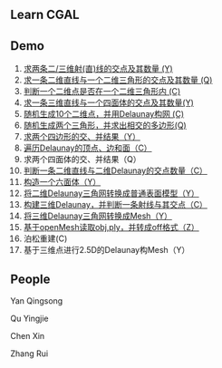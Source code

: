 Learn CGAL
---


Demo
---
1. [求两条二/三维射(直)线的交点及其数量 (Y)](https://github.com/DengMen/learnCGAL/tree/master/demo_1)
2. [求一条二维直线与一个二维三角形的交点及其数量 (Q)](https://github.com/DengMen/learnCGAL/tree/master/demo_2)
3. [判断一个二维点是否在一个二维三角形内 (C)](https://github.com/DengMen/learnCGAL/tree/master/demo_3)
4. [求一条三维直线与一个四面体的交点及其数量(Y)](https://github.com/DengMen/learnCGAL/tree/master/demo_4)
5. [随机生成10个二维点，并用Delaunay构网 (C)](https://github.com/DengMen/learnCGAL/tree/master/demo_5)
6. [随机生成两个三角形，并求出相交的多边形(Q)](https://github.com/DengMen/learnCGAL/tree/master/demo_6)
7. [求两个四边形的交、并结果（Y）](https://github.com/DengMen/learnCGAL/tree/master/demo_7)
8. [遍历Delaunay的顶点、边和面（C）](https://github.com/DengMen/learnCGAL/tree/master/demo_8)
9. 求两个四面体的交、并结果（Q）
10. [判断一条二维直线与二维Delaunay的交点数量（C）](https://github.com/DengMen/learnCGAL/tree/master/demo_10)
11. [构造一个六面体（Y）](https://github.com/DengMen/learnCGAL/tree/master/demo_11)
12. [将二维Delaunay三角网转换成普通表面模型（Y）](https://github.com/DengMen/learnCGAL/tree/master/demo_12)
13. [构建三维Delaunay，并判断一条射线与其交点（C）](https://github.com/DengMen/learnCGAL/tree/master/demo_13)
14. [将三维Delaunay三角网转换成Mesh（Y）](https://github.com/DengMen/learnCGAL/tree/master/demo_14)
15. [基于openMesh读取obj,ply，并转成off格式（Z）](https://github.com/DengMen/learnCGAL/tree/master/demo_15)
16. 泊松重建(C)
17. 基于三维点进行2.5D的Delaunay构Mesh（Y）


People
---
Yan Qingsong

Qu Yingjie

Chen Xin

Zhang Rui
